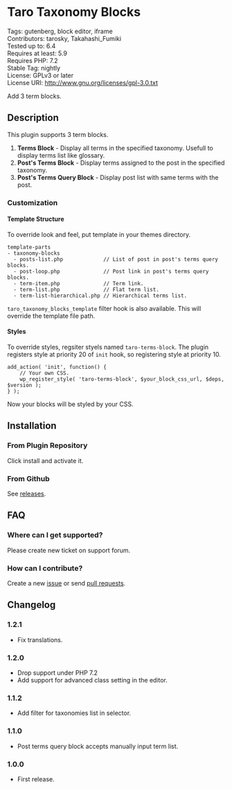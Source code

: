 # Taro Taxonomy Blocks

Tags: gutenberg, block editor, iframe  
Contributors: tarosky, Takahashi_Fumiki  
Tested up to: 6.4  
Requires at least: 5.9  
Requires PHP: 7.2  
Stable Tag: nightly  
License: GPLv3 or later  
License URI: http://www.gnu.org/licenses/gpl-3.0.txt

Add 3 term blocks.

## Description

This plugin supports 3 term blocks.

1. **Terms Block** - Display all terms in the specified taxonomy. Usefull to display terms list like glossary.
2. **Post's Terms Block** - Display terms assigned to the post in the specified taxonomy.
3. **Post's Terms Query Block** - Display post list with same terms with the post.

### Customization

#### Template Structure

To override look and feel, put template in your themes directory.

```
template-parts
- taxonomy-blocks
  - posts-list.php             // List of post in post's terms query blocks. 
  - post-loop.php              // Post link in post's terms query blocks. 
  - term-item.php              // Term link.
  - term-list.php              // Flat term list.
  - term-list-hierarchical.php // Hierarchical terms list.
```

`taro_taxonomy_blocks_template` filter hook is also available.
This will override the template file path.

#### Styles

To override styles, regsiter styels named `taro-terms-block`.
The plugin registers style at priority 20 of `init` hook, so registering style at priority 10.

```
add_action( 'init', function() {
    // Your own CSS.
    wp_register_style( 'taro-terms-block', $your_block_css_url, $deps, $version );
} );
```

Now your blocks will be styled by your CSS.

## Installation

### From Plugin Repository

Click install and activate it.

### From Github

See [releases](https://github.com/tarosky/taro-taxonomy-blocks/releases).

## FAQ

### Where can I get supported?

Please create new ticket on support forum.

### How can I contribute?

Create a new [issue](https://github.com/tarosky/taro-taxonomy-blocks/issues) or send [pull requests](https://github.com/tarosky/taro-taxonomy-blocks/pulls).

## Changelog

### 1.2.1

* Fix translations.

### 1.2.0

* Drop support under PHP 7.2
* Add support for advanced class setting in the editor.

### 1.1.2

* Add filter for taxonomies list in selector.

### 1.1.0

* Post terms query block accepts manually input term list.

### 1.0.0

* First release.
